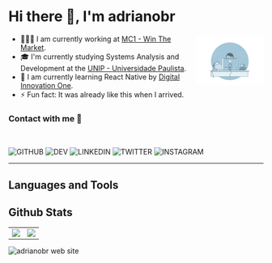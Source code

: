 # Hi there 👋, I'm adrianobr

<img align="right" height="100px" src="https://github.com/adrianoagripino/adrianoagripino/blob/master/bg.gif" />

- 👨🏽‍💻  I am currently working at [MC1 - Win The Market](https://mc1.com.br).
- 🎓  I'm currently studying Systems Analysis and Development at the [UNIP - Universidade Paulista](https://www.unip.br).
- 🌱  I am currently learning React Native by [Digital Innovation One](https://digitalinnovation.one/).
- ⚡  Fun fact: It was already like this when I arrived.

### Contact with me 📝

<br/>

![GITHUB](https://img.shields.io/badge/github-%2324292e.svg?&style=for-the-badge&logo=github&logoColor=white)
![DEV](https://img.shields.io/badge/dev.to-%2308090A.svg?&style=for-the-badge&logo=dev.to&logoColor=white)
![LINKEDIN](https://img.shields.io/badge/linkedin-%231E77B5.svg?&style=for-the-badge&logo=linkedin&logoColor=white)
![TWITTER](https://img.shields.io/badge/twitter-%2300acee.svg?&style=for-the-badge&logo=twitter&logoColor=white)
![INSTAGRAM](https://img.shields.io/badge/instagram-%23000000.svg?&style=for-the-badge&logo=instagram&logoColor=white)

---

## Languages and Tools

## Github Stats

<table><tr><td valign="top" width="50%">
  <img src="https://github-readme-stats-eight-theta.vercel.app/api?username=adrianoagripino&show_icons=true&theme=dracula&include_all_commits=true&count_private=true" align="left" style="width: 100%" />
</td><td valign="top" width="50%">
  <img src="https://github-readme-stats-eight-theta.vercel.app/api/top-langs/?username=adrianoagripino&layout=compact&langs_count=8&theme=dracula" align="left" style="width: 100%" />

  
</td></tr></table>  

![adrianobr web site](https://github-readme-stats.vercel.app/api/pin/?username=adrianoagripino&theme=dracula&repo=adrianobr)

<br/>

